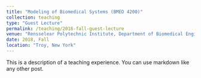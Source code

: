 ```yaml
---
title: "Modeling of Biomedical Systems (BMED 4200)"
collection: teaching
type: "Guest Lecture"
permalink: /teaching/2018-fall-guest-lecture
venue: "Rensselear Polytechnic Institute, Department of Biomedical Engineering"
date: 2018, Fall
location: "Troy, New York"
---
```


This is a description of a teaching experience. You can use markdown like any other post.

